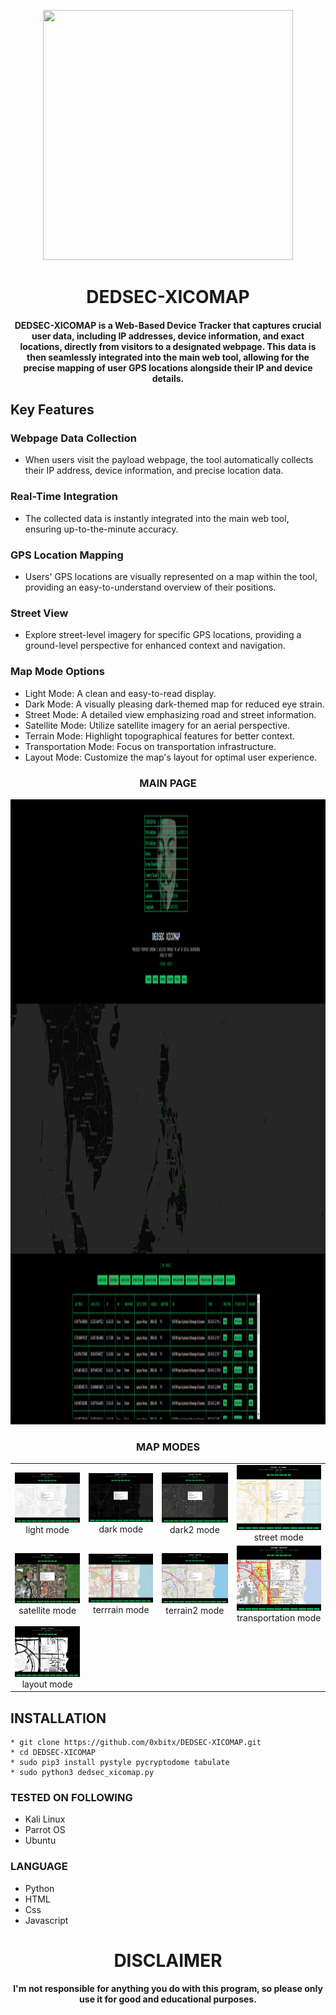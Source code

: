 


<p align="center">
<img src="https://www.transparentpng.com/thumb/anonymous-mask/white-anonymous-mask-png-6.png", width="400", height="400">
</p>
<h1 align="center"> DEDSEC-XICOMAP</h1>
<h4 align="center">DEDSEC-XICOMAP is a Web-Based Device Tracker that captures crucial user data, including IP addresses, device information, and exact locations, directly from visitors to a designated webpage. This data is then seamlessly integrated into the main web tool, allowing for the precise mapping of user GPS locations alongside their IP and device details.</h4>

## Key Features

### Webpage Data Collection
- When users visit the payload webpage, the tool automatically collects their IP address, device information, and precise location data.

### Real-Time Integration
- The collected data is instantly integrated into the main web tool, ensuring up-to-the-minute accuracy.

### GPS Location Mapping
- Users' GPS locations are visually represented on a map within the tool, providing an easy-to-understand overview of their positions.

### Street View
- Explore street-level imagery for specific GPS locations, providing a ground-level perspective for enhanced context and navigation.

### Map Mode Options
- Light Mode: A clean and easy-to-read display.
- Dark Mode: A visually pleasing dark-themed map for reduced eye strain.
- Street Mode: A detailed view emphasizing road and street information.
- Satellite Mode: Utilize satellite imagery for an aerial perspective.
- Terrain Mode: Highlight topographical features for better context.
- Transportation Mode: Focus on transportation infrastructure.
- Layout Mode: Customize the map's layout for optimal user experience.


<h3 align="center"> MAIN PAGE</h3>
<p align="center">
<img src="https://github.com/0xbitx/DEDSEC-XICOMAP/blob/main/mode/xicomap.png", width="1000", height="1000">
</p>

<h3 align="center"> MAP MODES</h3>
<table>
  <tr>
    <td align="center">
      <a href="#"><img src="https://github.com/0xbitx/DEDSEC-XICOMAP/blob/main/mode/light-mode.png" width="250" /></a>
        <br />
      light mode
      </a>
    </td>
    <td align="center">
      <a href="#"><img src="https://github.com/0xbitx/DEDSEC-XICOMAP/blob/main/mode/dark-mode.png" width="250" /></a>
        <br />
      dark mode
      </a>
    </td>
    <td align="center">
      <a href="#"><img src="https://github.com/0xbitx/DEDSEC-XICOMAP/blob/main/mode/dark2-mode.png" width="250" /></a>
        <br />
      dark2 mode
      </a>
    </td>
    <td align="center">
      <a href="#"><img src="https://github.com/0xbitx/DEDSEC-XICOMAP/blob/main/mode/street-mode.png" width="250" /></a>
        <br />
      street mode
      </a>
    </td>
  </tr>
     <tr>
    <td align="center">
      <a href="#"><img src="https://github.com/0xbitx/DEDSEC-XICOMAP/blob/main/mode/satellite-mode.png" width="250" /></a>
        <br />
      satellite mode
      </a>
    </td>
    <td align="center">
      <a href="#"><img src="https://github.com/0xbitx/DEDSEC-XICOMAP/blob/main/mode/terrain-mode.png" width="250" /></a>
        <br />
      terrrain mode
      </a>
    </td>
        <td align="center">
      <a href="#"><img src="https://github.com/0xbitx/DEDSEC-XICOMAP/blob/main/mode/terrain2-mode.png" width="250" /></a>
            <br />
      terrain2 mode
      </a>
    </td>
    <td align="center">
      <a href="#"><img src="https://github.com/0xbitx/DEDSEC-XICOMAP/blob/main/mode/transpo-mode.png" width="250" /></a>
        <br />
      transportation mode
      </a>
    </td>
  </tr>
   <tr>
       <td align="center">
          <a href="#"><img src="https://github.com/0xbitx/DEDSEC-XICOMAP/blob/main/mode/layout-mode.png" width="250" /></a>
           <br />
      layout mode
      </a>
      </td>
   </tr>
</table>

## INSTALLATION 
    * git clone https://github.com/0xbitx/DEDSEC-XICOMAP.git
    * cd DEDSEC-XICOMAP
    * sudo pip3 install pystyle pycryptodome tabulate
    * sudo python3 dedsec_xicomap.py

### TESTED ON FOLLOWING
* Kali Linux 
* Parrot OS 
* Ubuntu

### LANGUAGE 
* Python
* HTML
* Css
* Javascript

<h1 align="center"> DISCLAIMER </h1>

<h4 align="center">I'm not responsible for anything you do with this program, so please only use it for good and educational purposes. </h4>
